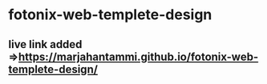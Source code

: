 # fotonix-web-templete-design
## live link added =>https://marjahantammi.github.io/fotonix-web-templete-design/
